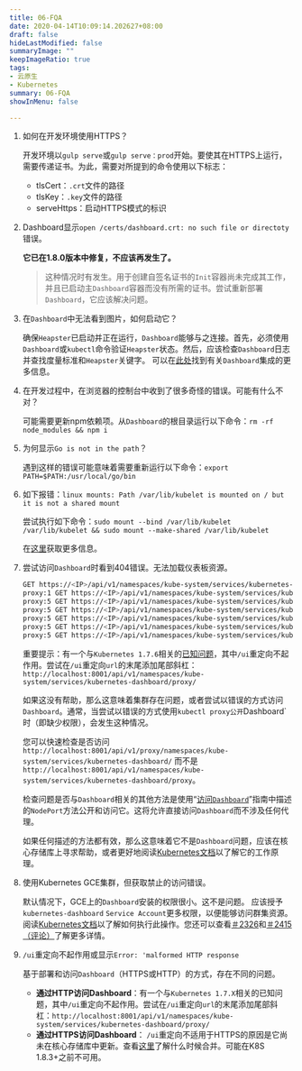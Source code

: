 ```yaml
---
title: 06-FQA
date: 2020-04-14T10:09:14.202627+08:00
draft: false
hideLastModified: false
summaryImage: ""
keepImageRatio: true
tags:
- 云原生
- Kubernetes
summary: 06-FQA
showInMenu: false

---
```


1. 如何在开发环境使用HTTPS？

    开发环境以`gulp serve`或`gulp serve：prod`开始。要使其在HTTPS上运行，需要传递证书。为此，需要对所提到的命令使用以下标志：

    - tlsCert：`.crt`文件的路径
    - tlsKey：`.key`文件的路径
    - serveHttps：启动HTTPS模式的标识

2. Dashboard显示`open /certs/dashboard.crt: no such file or directoty`错误。

    **它已在1.8.0版本中修复，不应该再发生了。**

    > 这种情况时有发生。用于创建自签名证书的`Init`容器尚未完成其工作，并且已启动主`Dashboard`容器而没有所需的证书。尝试重新部署`Dashboard`，它应该解决问题。

3. 在`Dashboard`中无法看到图片，如何启动它？

    确保`Heapster`已启动并正在运行，`Dashboard`能够与之连接。首先，必须使用`Dashboard`或`kubectl`命令验证`Heapster`状态。然后，应该检查`Dashboard`日志并查找度量标准和`Heapster`关键字。 可以在[此处](/kubernetes/Dashboard/05-Integrations.md)找到有关`Dashboard`集成的更多信息。

4. 在开发过程中，在浏览器的控制台中收到了很多奇怪的错误。可能有什么不对？

    可能需要更新npm依赖项。从`Dashboard`的根目录运行以下命令：`rm -rf node_modules && npm i`

5. 为何显示`Go is not in the path`？

    遇到这样的错误可能意味着需要重新运行以下命令：`export PATH=$PATH:/usr/local/go/bin`

6. 如下报错：`linux mounts: Path /var/lib/kubelet is mounted on / but it is not a shared mount`

    尝试执行如下命令：`sudo mount --bind /var/lib/kubelet /var/lib/kubelet && sudo mount --make-shared /var/lib/kubelet`

    在[这里](https://github.com/kubernetes/kubernetes/issues/4869#issuecomment-193640483)获取更多信息。

7. 尝试访问`Dashboard`时看到404错误。无法加载仪表板资源。

    ```bash
    GET https://<IP>/api/v1/namespaces/kube-system/services/kubernetes-dashboard/static/vendor.9aa0b786.css 
    proxy:1 GET https://<IP>/api/v1/namespaces/kube-system/services/kubernetes-dashboard/static/app.8ebf2901.css
    proxy:5 GET https://<IP>/api/v1/namespaces/kube-system/services/kubernetes-dashboard/api/appConfig.json
    proxy:5 GET https://<IP>/api/v1/namespaces/kube-system/services/kubernetes-dashboard/static/app.68d2caa2.js
    proxy:5 GET https://<IP>/api/v1/namespaces/kube-system/services/kubernetes-dashboard/static/vendor.840e639c.js
    proxy:5 GET https://<IP>/api/v1/namespaces/kube-system/services/kubernetes-dashboard/api/appConfig.json
    proxy:5 GET https://<IP>/api/v1/namespaces/kube-system/services/kubernetes-dashboard/static/app.68d2caa2.js
    ```

    重要提示：有一个与`Kubernetes 1.7.6`相关的[已知问题](https://github.com/kubernetes/kubernetes/issues/52729)，其中`/ui`重定向不起作用。尝试在`/ui`重定向`url`的末尾添加尾部斜杠：`http://localhost:8001/api/v1/namespaces/kube-system/services/kubernetes-dashboard/proxy/`

    如果这没有帮助，那么这意味着集群存在问题，或者尝试以错误的方式访问`Dashboard`。通常，当尝试以错误的方式使用`kubectl proxy公开`Dashboard`时（即缺少权限），会发生这种情况。

    您可以快速检查是否访问 `http://localhost:8001/api/v1/proxy/namespaces/kube-system/services/kubernetes-dashboard/` 而不是 `http://localhost:8001/api/v1/namespaces/kube-system/services/kubernetes-dashboard/proxy`。

    检查问题是否与`Dashboard`相关的其他方法是使用“[访问`Dashboard`](/kubernetes/Dashboard/03-Accessing-Dashboard.md)”指南中描述的`NodePort`方法公开和访问它。这将允许直接访问`Dashboard`而不涉及任何代理。

    如果任何描述的方法都有效，那么这意味着它不是`Dashboard`问题，应该在核心存储库上寻求帮助，或者更好地阅读[Kubernetes文档](https://kubernetes.io/docs/tasks/)以了解它的工作原理。

8. 使用Kubernetes GCE集群，但获取禁止的访问错误。

    默认情况下，GCE上的`Dashboard`安装的权限很小。这不是问题。 应该授予`kubernetes-dashboard` `Service Account`更多权限，以便能够访问群集资源。阅读[Kubernetes文档](https://kubernetes.io/docs/tasks/)以了解如何执行此操作。您还可以查看[＃2326](https://github.com/kubernetes/dashboard/issues/2326)和[＃2415（评论）](https://github.com/kubernetes/dashboard/issues/2415#issuecomment-348370032)了解更多详情。

9. `/ui`重定向不起作用或显示`Error: 'malformed HTTP response`

    基于部署和访问`Dashboard`（HTTPS或HTTP）的方式，存在不同的问题。

    - **通过HTTP访问Dashboard**：有一个与`Kubernetes 1.7.X`相关的已知问题，其中`/ui`重定向不起作用。尝试在`/ui`重定向`url`的末尾添加尾部斜杠：`http://localhost:8001/api/v1/namespaces/kube-system/services/kubernetes-dashboard/proxy/`
    - **通过HTTPS访问Dashboard**： `/ui`重定向不适用于HTTPS的原因是它尚未在核心存储库中更新。查看[这里](https://github.com/kubernetes/kubernetes/pull/53046#discussion_r145338754)了解什么时候合并。可能在K8S 1.8.3+之前不可用。
